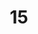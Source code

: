 ---
title: "15"
agecategories: teenagers
courses: [PIVOT 2002-03-04]
dateofbirth: "2002"
slug: "15"
---